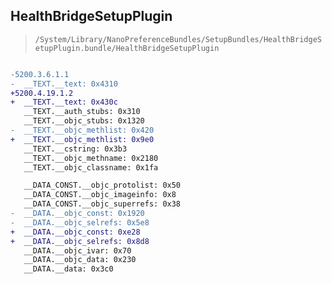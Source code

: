 ## HealthBridgeSetupPlugin

> `/System/Library/NanoPreferenceBundles/SetupBundles/HealthBridgeSetupPlugin.bundle/HealthBridgeSetupPlugin`

```diff

-5200.3.6.1.1
-  __TEXT.__text: 0x4310
+5200.4.19.1.2
+  __TEXT.__text: 0x430c
   __TEXT.__auth_stubs: 0x310
   __TEXT.__objc_stubs: 0x1320
-  __TEXT.__objc_methlist: 0x420
+  __TEXT.__objc_methlist: 0x9e0
   __TEXT.__cstring: 0x3b3
   __TEXT.__objc_methname: 0x2180
   __TEXT.__objc_classname: 0x1fa

   __DATA_CONST.__objc_protolist: 0x50
   __DATA_CONST.__objc_imageinfo: 0x8
   __DATA_CONST.__objc_superrefs: 0x38
-  __DATA.__objc_const: 0x1920
-  __DATA.__objc_selrefs: 0x5e8
+  __DATA.__objc_const: 0xe28
+  __DATA.__objc_selrefs: 0x8d8
   __DATA.__objc_ivar: 0x70
   __DATA.__objc_data: 0x230
   __DATA.__data: 0x3c0

```
